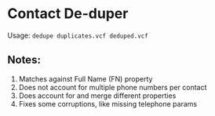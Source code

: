 # Contact De-duper

Usage:
`dedupe duplicates.vcf deduped.vcf`

## Notes:
1. Matches against Full Name (FN) property
2. Does not account for multiple phone numbers per contact
3. Does account for and merge different properties
4. Fixes some corruptions, like missing telephone params
